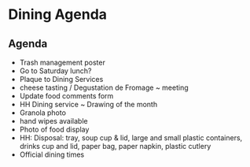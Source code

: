 # Dining Agenda


## Agenda

* Trash management poster
* Go to Saturday lunch?
* Plaque to Dining Services
* cheese tasting / Degustation de Fromage ~ meeting
* Update food comments form
* HH Dining service ~ Drawing of the month
* Granola photo
* hand wipes available
* Photo of food display
* HH: Disposal: tray, soup cup & lid, large and small plastic containers, drinks cup and lid, paper bag, paper napkin, plastic cutlery
* Official dining times
